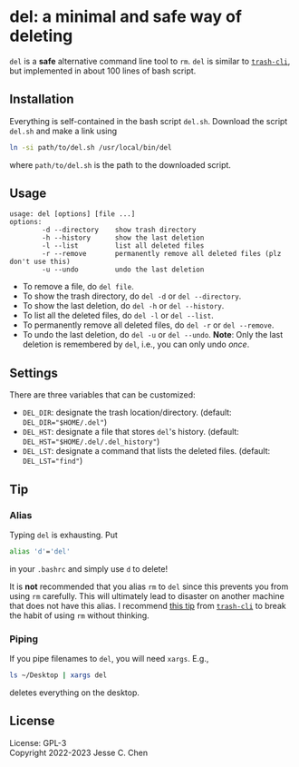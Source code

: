 # del: a minimal and safe way of deleting

`del` is a **safe** alternative command line tool to `rm`.
`del` is similar to [`trash-cli`](https://github.com/andreafrancia/trash-cli),
but implemented in about 100 lines of bash script.

## Installation

Everything is self-contained in the bash script `del.sh`.
Download the script `del.sh` and make a link using
```sh
ln -si path/to/del.sh /usr/local/bin/del
```
where `path/to/del.sh` is the path to the downloaded script.

## Usage

```
usage: del [options] [file ...]
options:
        -d --directory    show trash directory
        -h --history      show the last deletion
        -l --list         list all deleted files
        -r --remove       permanently remove all deleted files (plz don't use this)
        -u --undo         undo the last deletion
```

- To remove a file, do `del file`.
- To show the trash directory, do `del -d` or `del --directory`.
- To show the last deletion, do `del -h` or `del --history`.
- To list all the deleted files, do `del -l` or `del --list`.
- To permanently remove all deleted files, do `del -r` or `del --remove`.
- To undo the last deletion, do `del -u` or `del --undo`.
  **Note**: Only the last deletion is remembered by `del`, i.e., you can only undo *once*.

## Settings

There are three variables that can be customized:

- `DEL_DIR`: designate the trash location/directory. (default: `DEL_DIR="$HOME/.del"`)
- `DEL_HST`: designate a file that stores `del`'s history. (default: `DEL_HST="$HOME/.del/.del_history"`)
- `DEL_LST`: designate a command that lists the deleted files. (default: `DEL_LST="find"`)

## Tip

### Alias

Typing `del` is exhausting.
Put
```sh
alias 'd'='del'
```
in your `.bashrc` and simply use `d` to delete!

It is **not** recommended that you alias `rm` to `del` since this prevents you from using `rm` carefully.
This will ultimately lead to disaster on another machine that does not have this alias.
I recommend [this tip](https://github.com/andreafrancia/trash-cli#but-sometimes-i-forget-to-use-trash-put-really-cant-i)
from [`trash-cli`](https://github.com/andreafrancia/trash-cli)
to break the habit of using `rm` without thinking.

### Piping

If you pipe filenames to `del`, you will need `xargs`. E.g.,
```sh
ls ~/Desktop | xargs del
```
deletes everything on the desktop.

## License

License: GPL-3</br>
Copyright 2022-2023 Jesse C. Chen

